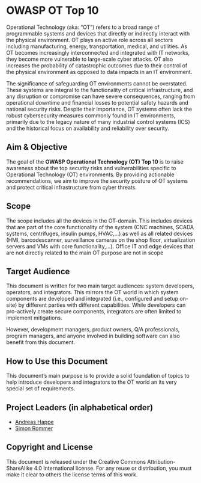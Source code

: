 # OWASP OT Top 10

Operational Technology (aka: “OT”) refers to a broad range of programmable systems and devices that directly or indirectly interact with the physical environment. OT plays an active role across all sectors including manufacturing, energy, transportation, medical, and utilities. As OT becomes increasingly interconnected and integrated with IT networks, they become more vulnerable to large-scale cyber attacks. OT also increases the probability of catastrophic outcomes due to their control of the physical environment as opposed to data impacts in an IT environment.

The significance of safeguarding OT environments cannot be overstated. These systems are integral to the functionality of critical infrastructure, and any disruption or compromise can have severe consequences, ranging from operational downtime and financial losses to potential safety hazards and national security risks. Despite their importance, OT systems often lack the robust cybersecurity measures commonly found in IT environments, primarily due to the legacy nature of many industrial control systems (ICS) and the historical focus on availability and reliability over security.

## Aim & Objective

The goal of the **OWASP Operational Technology (OT) Top 10** is to raise awareness about the top security risks and vulnerabilities specific to Operational Technology (OT) environments. By providing actionable recommendations, we aim to improve the security posture of OT systems and protect critical infrastructure from cyber threats.

## Scope

The scope includes all the devices in the OT-domain. This includes devices that are part of the core functionality of the system (CNC machines, SCADA systems, centrifuges, insulin pumps, HVAC,...) as well as all related devices (HMI, barcodescanner, surveillance  cameras on the shop floor, virtualization servers and VMs with core functionality,...). Office IT and edge devices that are not directly related to the main OT purpose are not in scope

## Target Audience

This document is written for two main target audiences: system developers, operators, and integrators. This mirrors the OT world in which system components are developed and integrated (i.e., configured and setup on-site) by different parties with different capabilities. While developers can pro-actively create secure components, integrators are often limited to implement mitigations.

However, development managers, product owners, Q/A professionals, program managers, and anyone involved in building software can also benefit from this document.

## How to Use this Document

This document’s main purpose is to provide a solid foundation of topics to help introduce developers and integrators to the OT world an its very special set of requirements.

## Project Leaders (in alphabetical order)

- [Andreas Happe](mailto:andreas.happe@owasp.org)
- [Simon Rommer](mailto:simon.rommer@owasp.org)

## Copyright and License

This document is released under the Creative Commons Attribution-ShareAlike 4.0 International license. For any reuse or distribution, you must make it clear to others the license terms of this work.
